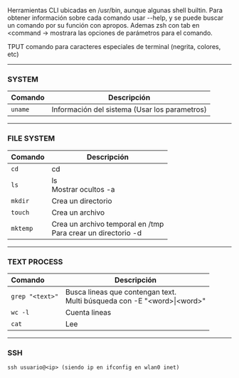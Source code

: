 Herramientas CLI ubicadas en /usr/bin, aunque algunas shell builtin. Para obtener información sobre cada comando usar --help, y se puede buscar un comando por su función con apropos. Ademas zsh con tab en \<command -\> mostrara las opciones de parámetros para el comando.

TPUT comando para caracteres especiales de terminal (negrita, colores, etc)

---
### SYSTEM

| Comando | Descripción                                   |
| :------ | --------------------------------------------- |
| `uname` | Información del sistema (Usar los parametros) |

---
### FILE SYSTEM

| Comando  | Descripción                                                     |
| :------- | --------------------------------------------------------------- |
| `cd`     | cd                                                              |
| `ls`     | ls<br>Mostrar ocultos -a                                        |
| `mkdir`  | Crea un directorio                                              |
| `touch`  | Crea un archivo                                                 |
| `mktemp` | Crea un archivo temporal en /tmp<br>Para crear un directorio -d |

---
### TEXT PROCESS
| Comando         | Descripción                                                                     |
| :-------------- | ------------------------------------------------------------------------------- |
| `grep "<text>"` | Busca lineas que contengan text.<br>Multi búsqueda con  -E "\<word\>\|\<word\>" |
| `wc -l`         | Cuenta lineas                                                                   |
| `cat`           | Lee                                                                             |

---
### SSH
```
ssh usuario@<ip> (siendo ip en ifconfig en wlan0 inet)
```